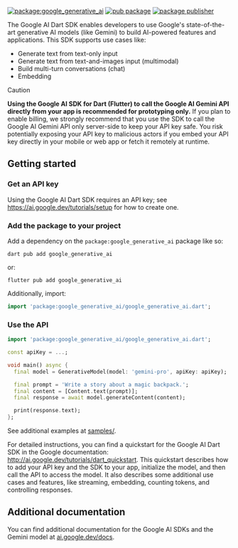 [![package:google_generative_ai](https://github.com/google/generative-ai-dart/actions/workflows/google_generative_ai.yml/badge.svg)](https://github.com/google/generative-ai-dart/actions/workflows/google_generative_ai.yml)
[![pub package](https://img.shields.io/pub/v/google_generative_ai.svg)](https://pub.dev/packages/google_generative_ai)
[![package publisher](https://img.shields.io/pub/publisher/google_generative_ai.svg)](https://pub.dev/packages/google_generative_ai/publisher)

The Google AI Dart SDK enables developers to use Google's state-of-the-art
generative AI models (like Gemini) to build AI-powered features and
applications. This SDK supports use cases like:

-   Generate text from text-only input
-   Generate text from text-and-images input (multimodal)
-   Build multi-turn conversations (chat)
-   Embedding

> [!CAUTION]
> **Using the Google AI SDK for Dart (Flutter) to call the Google AI Gemini API
> directly from your app is recommended for prototyping only.** If you plan to
> enable billing, we strongly recommend that you use the SDK to call the Google
> AI Gemini API only server-side to keep your API key safe. You risk potentially
> exposing your API key to malicious actors if you embed your API key directly
> in your mobile or web app or fetch it remotely at runtime.

## Getting started

### Get an API key

Using the Google AI Dart SDK requires an API key; see
https://ai.google.dev/tutorials/setup for how to create one.

### Add the package to your project

Add a dependency on the `package:google_generative_ai` package like so:

```shell
dart pub add google_generative_ai
```

or:

```shell
flutter pub add google_generative_ai
```

Additionally, import:

```dart
import 'package:google_generative_ai/google_generative_ai.dart';
```

### Use the API

```dart
import 'package:google_generative_ai/google_generative_ai.dart';

const apiKey = ...;

void main() async {
  final model = GenerativeModel(model: 'gemini-pro', apiKey: apiKey);

  final prompt = 'Write a story about a magic backpack.';
  final content = [Content.text(prompt)];
  final response = await model.generateContent(content);

  print(response.text);
};
```

See additional examples at
[samples/](https://github.com/google/generative-ai-dart/tree/main/samples).

For detailed instructions, you can find a quickstart for the Google AI Dart SDK
in the Google documentation: http://ai.google.dev/tutorials/dart_quickstart.
This quickstart describes how to add your API key and the SDK to your app,
initialize the model, and then call the API to access the model. It also
describes some additional use cases and features, like streaming, embedding,
counting tokens, and controlling responses.

## Additional documentation

You can find additional documentation for the Google AI SDKs and the Gemini
model at [ai.google.dev/docs](https://ai.google.dev/docs).
